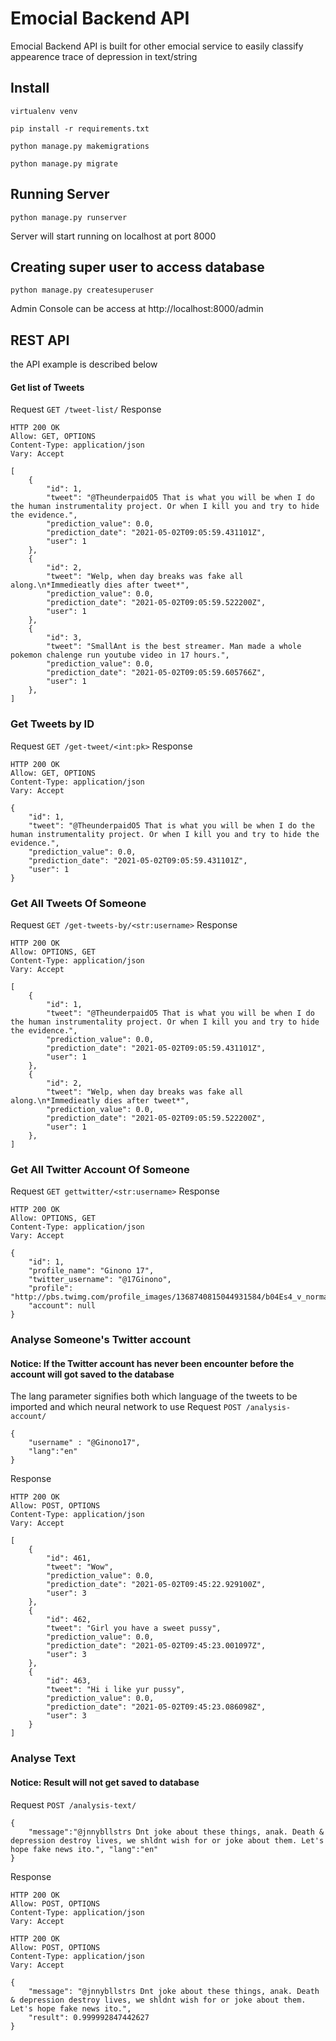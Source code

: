 # Emocial Backend API
Emocial Backend API is built for other emocial service to easily classify appearence trace of depression in text/string

## Install
```
virtualenv venv
```
```
pip install -r requirements.txt
```
```
python manage.py makemigrations
```
```
python manage.py migrate
```

## Running Server
```
python manage.py runserver
```
Server will start running on localhost at port 8000

## Creating super user to access database
```
python manage.py createsuperuser
```
Admin Console can be access at http://localhost:8000/admin

## REST API
the API example is described below

#### Get list of Tweets
Request
`GET /tweet-list/`
Response
```
HTTP 200 OK
Allow: GET, OPTIONS
Content-Type: application/json
Vary: Accept

[
    {
        "id": 1,
        "tweet": "@TheunderpaidO5 That is what you will be when I do the human instrumentality project. Or when I kill you and try to hide the evidence.",
        "prediction_value": 0.0,
        "prediction_date": "2021-05-02T09:05:59.431101Z",
        "user": 1
    },
    {
        "id": 2,
        "tweet": "Welp, when day breaks was fake all along.\n*Immedieatly dies after tweet*",
        "prediction_value": 0.0,
        "prediction_date": "2021-05-02T09:05:59.522200Z",
        "user": 1
    },
    {
        "id": 3,
        "tweet": "SmallAnt is the best streamer. Man made a whole pokemon chalenge run youtube video in 17 hours.",
        "prediction_value": 0.0,
        "prediction_date": "2021-05-02T09:05:59.605766Z",
        "user": 1
    },
]
```
### Get Tweets by ID
Request
`GET /get-tweet/<int:pk>`
Response
```
HTTP 200 OK
Allow: GET, OPTIONS
Content-Type: application/json
Vary: Accept

{
    "id": 1,
    "tweet": "@TheunderpaidO5 That is what you will be when I do the human instrumentality project. Or when I kill you and try to hide the evidence.",
    "prediction_value": 0.0,
    "prediction_date": "2021-05-02T09:05:59.431101Z",
    "user": 1
}
```

### Get All Tweets Of Someone
Request
`GET /get-tweets-by/<str:username>`
Response
```
HTTP 200 OK
Allow: OPTIONS, GET
Content-Type: application/json
Vary: Accept

[
    {
        "id": 1,
        "tweet": "@TheunderpaidO5 That is what you will be when I do the human instrumentality project. Or when I kill you and try to hide the evidence.",
        "prediction_value": 0.0,
        "prediction_date": "2021-05-02T09:05:59.431101Z",
        "user": 1
    },
    {
        "id": 2,
        "tweet": "Welp, when day breaks was fake all along.\n*Immedieatly dies after tweet*",
        "prediction_value": 0.0,
        "prediction_date": "2021-05-02T09:05:59.522200Z",
        "user": 1
    },
]
```

### Get All Twitter Account Of Someone
Request
`GET gettwitter/<str:username>`
Response
```
HTTP 200 OK
Allow: OPTIONS, GET
Content-Type: application/json
Vary: Accept

{
    "id": 1,
    "profile_name": "Ginono 17",
    "twitter_username": "@17Ginono",
    "profile": "http://pbs.twimg.com/profile_images/1368740815044931584/b04Es4_v_normal.jpg",
    "account": null
}
```


### Analyse Someone's Twitter account
#### Notice: If the Twitter account has never been encounter before the account will got saved to the database
The lang parameter signifies both which language of the tweets to be imported and which neural network to use 
Request
`POST /analysis-account/`
```
{
    "username" : "@Ginono17", 
    "lang":"en"
}
```

Response
```
HTTP 200 OK
Allow: POST, OPTIONS
Content-Type: application/json
Vary: Accept

[
    {
        "id": 461,
        "tweet": "Wow",
        "prediction_value": 0.0,
        "prediction_date": "2021-05-02T09:45:22.929100Z",
        "user": 3
    },
    {
        "id": 462,
        "tweet": "Girl you have a sweet pussy",
        "prediction_value": 0.0,
        "prediction_date": "2021-05-02T09:45:23.001097Z",
        "user": 3
    },
    {
        "id": 463,
        "tweet": "Hi i like yur pussy",
        "prediction_value": 0.0,
        "prediction_date": "2021-05-02T09:45:23.086098Z",
        "user": 3
    }
]
```

### Analyse Text
#### Notice: Result will not get saved to database
Request
`POST /analysis-text/`
```
{
    "message":"@jnnybllstrs Dnt joke about these things, anak. Death & depression destroy lives, we shldnt wish for or joke about them. Let's hope fake news ito.", "lang":"en"
}
```

Response
```
HTTP 200 OK
Allow: POST, OPTIONS
Content-Type: application/json
Vary: Accept

HTTP 200 OK
Allow: POST, OPTIONS
Content-Type: application/json
Vary: Accept

{
    "message": "@jnnybllstrs Dnt joke about these things, anak. Death & depression destroy lives, we shldnt wish for or joke about them. Let's hope fake news ito.",
    "result": 0.999992847442627
}
```
